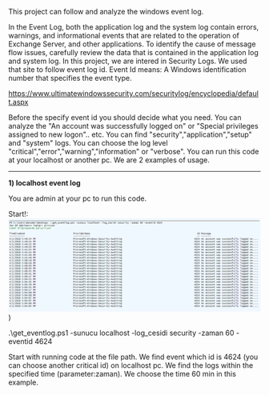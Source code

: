 This project can follow and analyze the windows event log. 

In the Event Log, both the application log and the system log contain errors, warnings, and informational events that are related to the operation of Exchange Server, and other applications. To identify the cause of message flow issues, carefully review the data that is contained in the application log and system log.
In this project, we are intered in Security Logs. We used that site to follow event log id. Event Id means: A Windows identification number that specifies the event type. 

https://www.ultimatewindowssecurity.com/securitylog/encyclopedia/default.aspx 


Before the specify event id you should decide what you need. You can analyze the "An account was successfully logged on" or "Special privileges assigned to new logon".. etc.
 You can find "security","application","setup" and "system" logs. You can choose the log level "critical","error","warning","information" or "verbose". You can run this code at your localhost or another pc. We are 2 examples of usage.

----------------------------------------------------------------------------------------------------------------------

**1) localhost event log**

You are admin at your pc to run this code. 

Start!: ![alt text](https://github.com/esmanurtufan/event-log-analyze/blob/master/screenshots/4624.PNG)
)

.\get_eventlog.ps1 -sunucu localhost -log_cesidi security -zaman 60 -eventid 4624

Start with running code at the file path. We find event which id is 4624 (you can choose another critical id) on localhost pc. We find the logs within the specified time (parameter:zaman). We choose the time 60 min in this example.
